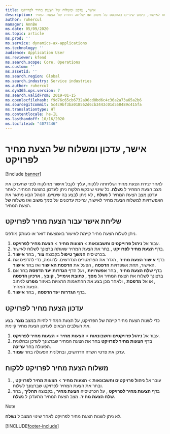 ```yaml
---
title: אישר, עדכון ומשלוח של הצעת מחיר לפרויקט
description: נושא זה מספק מידע על שליחת הצעת מחיר ללקוח לאישור, ביצוע שינויים בהתבסס על משוב ואז שליחה חוזרת של הצעת המחיר.
author: ruhercul
manager: AnnBe
ms.date: 05/09/2020
ms.topic: article
ms.prod: ''
ms.service: dynamics-ax-applications
ms.technology: ''
audience: Application User
ms.reviewer: kfend
ms.search.scope: Core, Operations
ms.custom: ''
ms.assetid: ''
ms.search.region: Global
ms.search.industry: Service industries
ms.author: ruhercul
ms.dyn365.ops.version: 7
ms.search.validFrom: 2019-01-15
ms.openlocfilehash: f9d76c65cb6732a96cd0bd6c4c36a2a73a65a2b6
ms.sourcegitcommit: 5c4c9bf3ba018562d6cb3443c01d550489c415fa
ms.translationtype: HT
ms.contentlocale: he-IL
ms.lasthandoff: 10/16/2020
ms.locfileid: "4077446"
---
```

# <a name="confirm-update-and-send-a-project-quotation"></a>אישר, עדכון ומשלוח של הצעת מחיר לפרויקט

[!include [banner](../includes/banner.md)]

לאחר יצירת הצעת מחיר ושליחתה ללקוח, עליך לקבל אישור מהלקוח לפני שתעדכן את מצב הצעת המחיר ל **נשלח**. כל שינוי שיבקש הלקוח ניתן לעדכון בהצעת המחיר. לאחר עדכון מצב הצעת המחיר ל **נשלח** , לא ניתן לבצע בה שינויים. הנוהל הבא מתאר את האפשרויות למשלוח הצעת מחיר לאישור, עריכת עדכונים על סמך משוב ואז משלוח של הצעת המחיר.

## <a name="send-a-project-quotation-confirmation"></a>שליחת אישר עבור הצעת מחיר לפרויקט  

ניתן לשלוח הצעת מחיר קיימת לאישור באמצעות דואר או כעותק מודפס. 

1. עבור אל **ניהול פרוייקטים וחשבונאות** > **הצעות מחיר** > **הצעת מחיר לפרויקט**. 
2. בדף **הצעת מחיר לפרויקט** , בחר את הצעת המחיר שאותה ברצונך לשלוח לאישור. 
3. בכרטיסיה **המשך טיפול** בקבוצה **צור** , בחר **אישור**. 
4. בדף **אישור הצעת מחיר** , הגדר את הפרמטרים הנדרשים. לדוגמה, כדי להדפיס את האישור, תחת אשפרויות **הדפסה** , הפעל את **הדפסת האישור** ואז בחר **אישור**.
5. בדף **שלח הצעת מחיר** , בחר **אפשרויות** , ועל הדף **הגדרות יעד הדפסת** בחר אם ברצונך לשלוח את הצעת המחיר אל **מסך** , **כתובת אימייל** , **קובץ** , **ארכיון הדפסה** , או אל **מדפסת** , ולאחר מכן בצע את ההתאמות הרצויות באיזור **מפרט** לניתוב הצעת המחיר.
6. בדף **הגדרות יעד הדפסה** , בחר **אישור**.  

## <a name="update-a-project-quotation"></a>עדכון הצעת מחיר לפרויקט

כדי לשנות הצעת מחיר קיימת של הפרויקט, על הצעת המחיר להיות במצב **נוצר**. בצע את השלבים הבאים לעדכון הצעת מחיר קיימת. 

1. עבור אל **ניהול פרויקטים וחשבונאות** > **הצעות מחיר** > **הצעות מחיר לפרויקט**.
2. בדף **הצעות מחיר לפרויקט** בחר את הצעת המחיר שברצונך לעדכן ובחלונית הפעולה בחר **עריכה**.
3. עדכן את פרטי השדה הדרושים, ובחלונית הפעולה בחר **שמור**.  

## <a name="send-a-project-quotation-to-a-customer"></a>משלוח הצעת מחיר לפרויקט ללקוח 

1. עובר אל **ניהול פרויקטים וחשבונאות** > **הצעות מחיר** > **הצעות מחיר לפרויקט** , ובחר את הצעת המחיר לפרויקט שברצונך לשלוח.
2. בדף **הצעות מחיר לפרויקט** , על הכרטיסיה **הצעת מחיר** , בקבוצה **תהליך** , בחר **שלח הצעת מחיר**. מצב הצעת המחיר מתעדכן ל **נשלח**.

> [!NOTE]
> לא ניתן לשנות הצעת מחיר לפרויקט לאחר שינוי המצב ל **נשלח**.


[!INCLUDE[footer-include](../includes/footer-banner.md)]